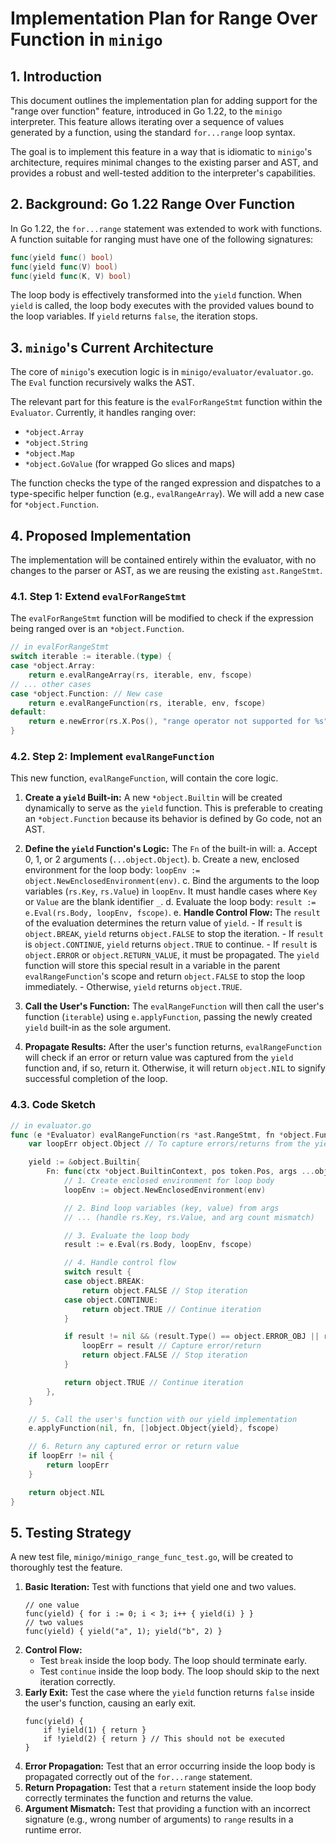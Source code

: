 # Implementation Plan for Range Over Function in `minigo`

## 1. Introduction

This document outlines the implementation plan for adding support for the "range over function" feature, introduced in Go 1.22, to the `minigo` interpreter. This feature allows iterating over a sequence of values generated by a function, using the standard `for...range` loop syntax.

The goal is to implement this feature in a way that is idiomatic to `minigo`'s architecture, requires minimal changes to the existing parser and AST, and provides a robust and well-tested addition to the interpreter's capabilities.

## 2. Background: Go 1.22 Range Over Function

In Go 1.22, the `for...range` statement was extended to work with functions. A function suitable for ranging must have one of the following signatures:

```go
func(yield func() bool)
func(yield func(V) bool)
func(yield func(K, V) bool)
```

The loop body is effectively transformed into the `yield` function. When `yield` is called, the loop body executes with the provided values bound to the loop variables. If `yield` returns `false`, the iteration stops.

## 3. `minigo`'s Current Architecture

The core of `minigo`'s execution logic is in `minigo/evaluator/evaluator.go`. The `Eval` function recursively walks the AST.

The relevant part for this feature is the `evalForRangeStmt` function within the `Evaluator`. Currently, it handles ranging over:
- `*object.Array`
- `*object.String`
- `*object.Map`
- `*object.GoValue` (for wrapped Go slices and maps)

The function checks the type of the ranged expression and dispatches to a type-specific helper function (e.g., `evalRangeArray`). We will add a new case for `*object.Function`.

## 4. Proposed Implementation

The implementation will be contained entirely within the evaluator, with no changes to the parser or AST, as we are reusing the existing `ast.RangeStmt`.

### 4.1. Step 1: Extend `evalForRangeStmt`

The `evalForRangeStmt` function will be modified to check if the expression being ranged over is an `*object.Function`.

```go
// in evalForRangeStmt
switch iterable := iterable.(type) {
case *object.Array:
    return e.evalRangeArray(rs, iterable, env, fscope)
// ... other cases
case *object.Function: // New case
    return e.evalRangeFunction(rs, iterable, env, fscope)
default:
    return e.newError(rs.X.Pos(), "range operator not supported for %s", iterable.Type())
}
```

### 4.2. Step 2: Implement `evalRangeFunction`

This new function, `evalRangeFunction`, will contain the core logic.

1.  **Create a `yield` Built-in:** A new `*object.Builtin` will be created dynamically to serve as the `yield` function. This is preferable to creating an `*object.Function` because its behavior is defined by Go code, not an AST.

2.  **Define the `yield` Function's Logic:** The `Fn` of the built-in will:
    a.  Accept 0, 1, or 2 arguments (`...object.Object`).
    b.  Create a new, enclosed environment for the loop body: `loopEnv := object.NewEnclosedEnvironment(env)`.
    c.  Bind the arguments to the loop variables (`rs.Key`, `rs.Value`) in `loopEnv`. It must handle cases where `Key` or `Value` are the blank identifier `_`.
    d.  Evaluate the loop body: `result := e.Eval(rs.Body, loopEnv, fscope)`.
    e.  **Handle Control Flow:** The `result` of the evaluation determines the return value of `yield`.
        - If `result` is `object.BREAK`, `yield` returns `object.FALSE` to stop the iteration.
        - If `result` is `object.CONTINUE`, `yield` returns `object.TRUE` to continue.
        - If `result` is `object.ERROR` or `object.RETURN_VALUE`, it must be propagated. The `yield` function will store this special result in a variable in the parent `evalRangeFunction`'s scope and return `object.FALSE` to stop the loop immediately.
        - Otherwise, `yield` returns `object.TRUE`.

3.  **Call the User's Function:** The `evalRangeFunction` will then call the user's function (`iterable`) using `e.applyFunction`, passing the newly created `yield` built-in as the sole argument.

4.  **Propagate Results:** After the user's function returns, `evalRangeFunction` will check if an error or return value was captured from the `yield` function and, if so, return it. Otherwise, it will return `object.NIL` to signify successful completion of the loop.

### 4.3. Code Sketch

```go
// in evaluator.go
func (e *Evaluator) evalRangeFunction(rs *ast.RangeStmt, fn *object.Function, env *object.Environment, fscope *object.FileScope) object.Object {
    var loopErr object.Object // To capture errors/returns from the yield function

    yield := &object.Builtin{
        Fn: func(ctx *object.BuiltinContext, pos token.Pos, args ...object.Object) object.Object {
            // 1. Create enclosed environment for loop body
            loopEnv := object.NewEnclosedEnvironment(env)

            // 2. Bind loop variables (key, value) from args
            // ... (handle rs.Key, rs.Value, and arg count mismatch)

            // 3. Evaluate the loop body
            result := e.Eval(rs.Body, loopEnv, fscope)

            // 4. Handle control flow
            switch result {
            case object.BREAK:
                return object.FALSE // Stop iteration
            case object.CONTINUE:
                return object.TRUE // Continue iteration
            }

            if result != nil && (result.Type() == object.ERROR_OBJ || result.Type() == object.RETURN_VALUE_OBJ) {
                loopErr = result // Capture error/return
                return object.FALSE // Stop iteration
            }

            return object.TRUE // Continue iteration
        },
    }

    // 5. Call the user's function with our yield implementation
    e.applyFunction(nil, fn, []object.Object{yield}, fscope)

    // 6. Return any captured error or return value
    if loopErr != nil {
        return loopErr
    }

    return object.NIL
}
```

## 5. Testing Strategy

A new test file, `minigo/minigo_range_func_test.go`, will be created to thoroughly test the feature.

1.  **Basic Iteration:** Test with functions that yield one and two values.
    ```minigo
    // one value
    func(yield) { for i := 0; i < 3; i++ { yield(i) } }
    // two values
    func(yield) { yield("a", 1); yield("b", 2) }
    ```
2.  **Control Flow:**
    - Test `break` inside the loop body. The loop should terminate early.
    - Test `continue` inside the loop body. The loop should skip to the next iteration correctly.
3.  **Early Exit:** Test the case where the `yield` function returns `false` inside the user's function, causing an early exit.
    ```minigo
    func(yield) {
        if !yield(1) { return }
        if !yield(2) { return } // This should not be executed
    }
    ```
4.  **Error Propagation:** Test that an error occurring inside the loop body is propagated correctly out of the `for...range` statement.
5.  **Return Propagation:** Test that a `return` statement inside the loop body correctly terminates the function and returns the value.
6.  **Argument Mismatch:** Test that providing a function with an incorrect signature (e.g., wrong number of arguments) to `range` results in a runtime error.
